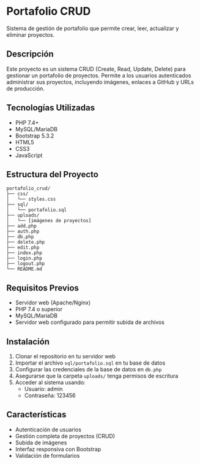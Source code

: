 # Portafolio CRUD

Sistema de gestión de portafolio que permite crear, leer, actualizar y eliminar proyectos.

## Descripción
Este proyecto es un sistema CRUD (Create, Read, Update, Delete) para gestionar un portafolio de proyectos. Permite a los usuarios autenticados administrar sus proyectos, incluyendo imágenes, enlaces a GitHub y URLs de producción.

## Tecnologías Utilizadas
- PHP 7.4+
- MySQL/MariaDB
- Bootstrap 5.3.2
- HTML5
- CSS3
- JavaScript

## Estructura del Proyecto
```
portafolio_crud/
├── css/
│   └── styles.css
├── sql/
│   └── portafolio.sql
├── uploads/
│   └── [imágenes de proyectos]
├── add.php
├── auth.php
├── db.php
├── delete.php
├── edit.php
├── index.php
├── login.php
├── logout.php
└── README.md
```

## Requisitos Previos
- Servidor web (Apache/Nginx)
- PHP 7.4 o superior
- MySQL/MariaDB
- Servidor web configurado para permitir subida de archivos

## Instalación
1. Clonar el repositorio en tu servidor web
2. Importar el archivo `sql/portafolio.sql` en tu base de datos
3. Configurar las credenciales de la base de datos en `db.php`
4. Asegurarse que la carpeta `uploads/` tenga permisos de escritura
5. Acceder al sistema usando:
   - Usuario: admin
   - Contraseña: 123456

## Características
- Autenticación de usuarios
- Gestión completa de proyectos (CRUD)
- Subida de imágenes
- Interfaz responsiva con Bootstrap
- Validación de formularios
